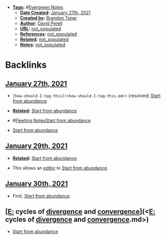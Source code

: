 - **[Tags](<Tags.md>):** #[Evergreen Notes](<Evergreen Notes.md>)
    - **[Date Created](<Date Created.md>):** [January 27th, 2021](<January 27th, 2021.md>)
    - **[Created by](<Created by.md>):** [Brandon Toner](<Brandon Toner.md>)
    - **[Author](<Author.md>):** [David Perell](<David Perell.md>)
    - **[URL](<URL.md>):** [not_populated](<not_populated.md>)
    - **[References](<References.md>):** [not_populated](<not_populated.md>)
    - **[Related](<Related.md>):** [not_populated](<not_populated.md>)
    - **[Notes](<Notes.md>):** [not_populated](<not_populated.md>)

# Backlinks
## [January 27th, 2021](<January 27th, 2021.md>)
- `[how-should-I-tag-this](<how-should-I-tag-this.md>)` (resolved) [Start from abundance](<Start from abundance.md>)

- **[Related](<Related.md>):** [Start from abundance](<Start from abundance.md>)

- #[Fleeting Notes](<Fleeting Notes.md>)[Start from abundance](<Start from abundance.md>)

- [Start from abundance](<Start from abundance.md>)

## [January 29th, 2021](<January 29th, 2021.md>)
- **[Related](<Related.md>):** [Start from abundance](<Start from abundance.md>)

- This allows an [editor](<editor.md>) to [Start from abundance](<Start from abundance.md>).

## [January 30th, 2021](<January 30th, 2021.md>)
- First, [Start from abundance](<Start from abundance.md>).

## [[E:](<[E:.md>) cycles of [divergence](<divergence.md>) and [convergence](<convergence.md>)](<[E:](<E:.md>) cycles of [divergence](<divergence.md>) and [convergence](<convergence.md>).md>)
- [Start from abundance](<Start from abundance.md>)

